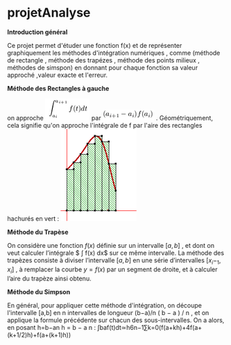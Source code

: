 # projetAnalyse

<p> <strong>Introduction général</strong> </p>

Ce projet permet d'étuder une fonction f(x) et de représenter graphiquement les méthodes d'intégration numériques , comme (méthode de rectangle , méthode des trapézes , méthode des points milieux , méthodes de simspon) en donnant pour chaque fonction sa valeur approché ,valeur exacte et l'erreur.

<p> <strong>Méthode des Rectangles à gauche</strong> </p>
<p>on approche  <img src= "https://github.com/mayssamerchaoui/projetAnalyse/blob/main/1.png" />
 par  <img src= "https://github.com/mayssamerchaoui/projetAnalyse/blob/main/2.png" /> . 
 Géométriquement, cela signifie qu'on approche l'intégrale de f par l'aire des rectangles hachurés en vert :
<img src= "https://github.com/mayssamerchaoui/projetAnalyse/blob/main/3.png" /></p>


<p> <strong>Méthode du Trapèse</strong> </p>

On considère une fonction $f(x)$ définie sur un intervalle $[a,b]$ , et dont on veut calculer l’intégrale $ ∫ f(x) dx$ sur ce même intervalle. La méthode des trapèzes consiste à diviser l’intervalle $[a,b]$ en une série d’intervalles $[x_i-_1,x_i]$ , à remplacer la courbe $y = f(x)$ par un segment de droite, et à calculer l’aire du trapèze ainsi obtenu.

<p> <strong>Méthode du Simpson</strong> </p>
En général, pour appliquer cette méthode d'intégration, on découpe l'intervalle [a,b] en n intervalles de longueur (b−a)/n ( b − a ) / n , et on applique la formule précédente sur chacun des sous-intervalles. On a alors, en posant h=b−an h = b − a n : ∫baf(t)dt≃h6n−1∑k=0(f(a+kh)+4f(a+(k+1/2)h)+f(a+(k+1)h))


